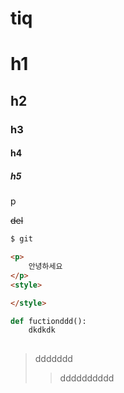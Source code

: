 # tiq

# h1

## h2

### h3

#### h4

##### h5

<p>p</p>

<del>del</del>

```bash
$ git
```



```html
<p>
    안녕하세요
</p>
<style>

</style>
```



```python
def fuctionddd():
    dkdkdk
    
```



> ddddddd
>
> > dddddddddd